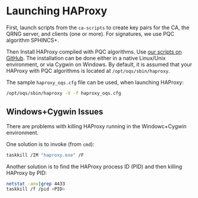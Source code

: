 # Launching HAProxy

First, launch scripts from the `ca-scripts` to create key pairs for the CA, the QRNG server, and clients (one or more). For signatures, we use PQC algorithm SPHINCS+.

Then Install HAProxy compiled with PQC algorithms. Use [our scripts on GitHub](https://github.com/LUMII-Syslab/oqs-haproxy). The installation can be done either in a native Linux/Unix environment, or via Cygwin on Windows. By default, it is assumed that your HAProxy with PQC algorithms is located at `/opt/oqs/sbin/haproxy`.

The sample `haproxy_oqs.cfg` file can be used, when launching HAProxy:

```bash
/opt/oqs/sbin/haproxy -V -f haproxy_oqs.cfg
```

## Windows+Cygwin Issues

There are problems with killing HAProxy running in the Windowc+Cygwin environment.

One solution is to invoke (from `cmd`):

```bash
taskkill /IM "haproxy.exe" /F
```

Another solution is to find the HAProxy process ID (PID) and then killing HAProxy by PID:

```bash
netstat -ano|grep 4433
taskkill /f /pid <PID>
```

